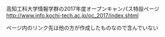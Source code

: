 高知工科大学情報学群の2017年度オープンキャンパス特設ページ
http://www.info.kochi-tech.ac.jp/oc_2017/index.shtml


ページ内のリンク先は他の方が作成したものなので含んでいない

